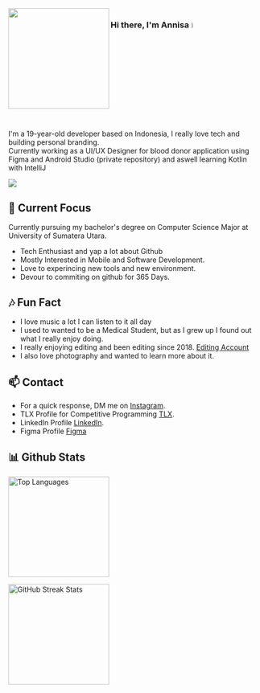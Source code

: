 <img align="left" src="https://github.com/moozunch/moozunch/assets/112236945/472c2450-9cf7-4743-beb2-a3fc40ac83dc" style="width:200px;height:200px;">

### Hi there, I'm Annisa <img src="https://media.giphy.com/media/hvRJCLFzcasrR4ia7z/giphy.gif" width="5%"></a>

I'm a 19-year-old developer based on Indonesia, I really love tech and building personal branding. <br>
Currently working as a UI/UX Designer for blood donor application using Figma and Android Studio (private repository) and aswell learning Kotlin with IntelliJ


![](https://github-profile-trophy.vercel.app/?username=moozunch&theme=dracula&no-frame=false&no-bg=true&margin-w=4)

## 🔭 Current Focus

Currently pursuing my bachelor's degree on Computer Science Major at University of Sumatera Utara.
- Tech Enthusiast and yap a lot about Github
- Mostly Interested in Mobile and Software Development.
- Love to experincing new tools and new environment.
- Devour to commiting on github for 365 Days.

## 🎶 Fun Fact

- I love music a lot I can listen to it all day
- I used to wanted to be a Medical Student, but as I grew up I found out what I really enjoy doing.
- I really enjoying editing and been editing since 2018. [Editing Account](https://www.instagram.com/oodj8e?igsh=enVhcWQ2YmVqZm9v)
- I also love photography and wanted to learn more about it.

## 📫 Contact

 - For a quick response, DM me on [Instagram](https://www.instagram.com/apictoresque/). 
 - TLX Profile for Competitive Programming [TLX](https://tlx.toki.id/profiles/moozunch).
 - LinkedIn Profile [LinkedIn](https://www.linkedin.com/in/annisa-putri-aprilia-7070b9299/).
- Figma Profile [Figma](https://www.figma.com/@moozunch)

 ## 📊 Github Stats
 
<img src="https://github-readme-stats.vercel.app/api/top-langs/?username=moozunch&theme=bear&hide_border=false&include_all_commits=true&count_private=true&layout=compact" alt="Top Languages" height="200"></br>

<img src="https://github-readme-streak-stats.herokuapp.com/?user=moozunch&theme=bear&hide_border=false" alt="GitHub Streak Stats" height="200">

<!--
**moozunch/moozunch** is a ✨ _special_ ✨ repository because its `README.md` (this file) appears on your GitHub profile.

- 🔭 I’m currently working on ...
- 🌱 I’m currently learning .
- 👯 I’m looking to collaborate on ...
- 🤔 I’m looking for help with ...
- 💬 Ask me about ...
- 📫 How to reach me: ..
- 😄 Pronouns: ...
- ⚡ Fun fact: ...
-->
